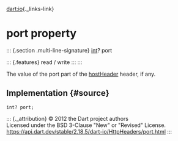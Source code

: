 [dart:io](../../dart-io/dart-io-library){._links-link}

port property
=============

::: {.section .multi-line-signature}
[int](../../dart-core/int-class)? port

::: {.features}
read / write
:::
:::

The value of the port part of the [hostHeader](hostheader-constant)
header, if any.

Implementation {#source}
--------------

``` {.language-dart data-language="dart"}
int? port;
```

::: {._attribution}
© 2012 the Dart project authors\
Licensed under the BSD 3-Clause \"New\" or \"Revised\" License.\
<https://api.dart.dev/stable/2.18.5/dart-io/HttpHeaders/port.html>
:::
